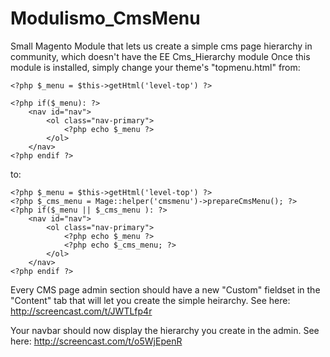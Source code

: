 Modulismo_CmsMenu
=================

Small Magento Module that lets us create a simple cms page hierarchy in community, which doesn't have the EE Cms_Hierarchy module
Once this module is installed, simply change your theme's "topmenu.html"
from:

	<?php $_menu = $this->getHtml('level-top') ?>

	<?php if($_menu): ?>
	    <nav id="nav">
	        <ol class="nav-primary">
	            <?php echo $_menu ?>
	        </ol>
	    </nav>
	<?php endif ?>

to:

	<?php $_menu = $this->getHtml('level-top') ?>
	<?php $_cms_menu = Mage::helper('cmsmenu')->prepareCmsMenu(); ?>
	<?php if($_menu || $_cms_menu ): ?>
	    <nav id="nav">
	        <ol class="nav-primary">
	            <?php echo $_menu ?>
	            <?php echo $_cms_menu; ?>
	        </ol>
	    </nav>
	<?php endif ?>

Every CMS page admin section should have a new "Custom" fieldset in the "Content" tab that will let you create the simple heirarchy.
	See here: http://screencast.com/t/JWTLfp4r

Your navbar should now display the hierarchy you create in the admin.
	See here: http://screencast.com/t/o5WjEpenR